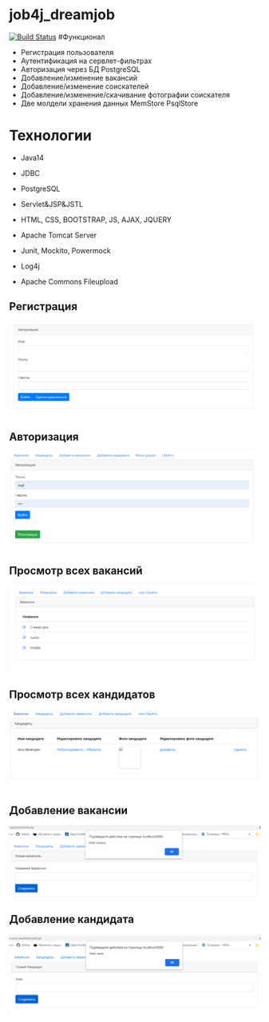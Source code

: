 # job4j_dreamjob
[![Build Status](https://app.travis-ci.com/ferveks3509/job4j_dreamjob.svg?branch=master)](https://app.travis-ci.com/ferveks3509/job4j_dreamjob)
#Функционал
* Регистрация пользователя
* Аутентификация на сервлет-фильтрах
* Авторизация через БД PostgreSQL
* Добавление/изменение вакансий
* Добавление/изменение соискателей
* Добавление/изменение/скачивание фотографии соискателя
* Две молдели хранения данных MemStore PsqlStore

# Технологии
* Java14

* JDBC

* PostgreSQL

* Servlet&JSP&JSTL

* HTML, CSS, BOOTSTRAP, JS, AJAX, JQUERY

* Apache Tomcat Server

* Junit, Mockito, Powermock

* Log4j

* Apache Commons Fileupload
## Регистрация 
![alt text](images/Screenshot_1.png)
## Авторизация
![alt text](images/Screenshot_2.png)
## Просмотр всех вакансий
![alt text](images/Screenshot_3.png)
## Просмотр всех кандидатов
![alt text](images/Screenshot_4.png)
## Добавление вакансии
![alt text](images/Screenshot_5.png)
## Добавление кандидата 
![alt text](images/Screenshot_6.png)